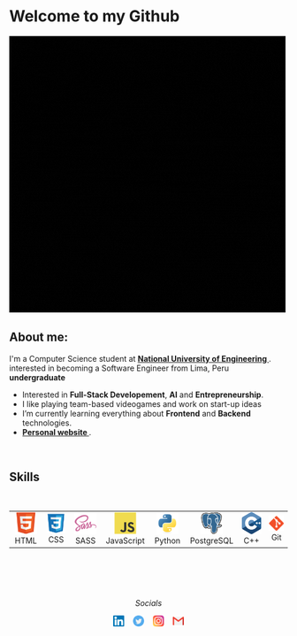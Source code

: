 # Welcome to my Github

<img src="./Sanki0.gif" alt="Sanki0 logo">

## About me:
  I'm a Computer Science student at <a href="https://www.uni.edu.pe/"> <b>National University of Engineering </b></a>.<br>interested in becoming a Software Engineer from Lima, Peru <br>
  <b>undergraduate</b>
- Interested in <b>Full-Stack Developement</b>, <b>AI</b> and <b>Entrepreneurship</b>.<br>
- I like playing team-based videogames and work on start-up ideas<br>
- I’m currently learning everything about **Frontend** and **Backend** technologies.<br>
- <a href="https://sanki0.github.io/html/index.html"> <b> Personal website </b> </a>.<br>
<br>


## Skills
<br>
<table>
  <tr>
    <td align="center" width="96">
      <a>
        <img src="./assets/html.svg" width="40"/>
      </a>
      <br>HTML
    </td>
    <td align="center" width="96">
      <a>
        <img src="./assets/css.svg" width="40"/>
      </a>
      <br>CSS
    </td>
    <td align="center" width="96">
      <a>
        <img src="./assets/sass.svg" width="40"/>
      </a>
      <br>SASS
    </td>
    <td align="center" width="96">
      <a>
        <img src="./assets/javascript.svg" width="40"/>
      </a>
      <br>JavaScript
    </td>
     <td align="center" width="96">
      <a>
        <img src="./assets/python.svg" width="40"/>
      </a>
      <br>Python
    </td>
    <td align="center" width="96">
      <a>
        <img src="./assets/postgresql.svg" width="40"/>
      </a>
      <br>PostgreSQL
    </td>
    <td align="center" width="96">
      <a>
        <img src="./assets/c++.svg" width="40"/>
      </a>
      <br>C++
    </td>
    <td align="center" width="96">
      <a>
        <img src="./assets/git.svg" width="40"/>
      </a>
      <br>Git
    </td>
  </tr>
</table>
<br>

##
<br>
<p align="center"=><i>Socials</i></p>
 <p align="center">
  <a href="https://www.linkedin.com/in/sebastian-ferreyra-4a0a47201/"><img alt="LinkedIn" title="LinkedIn" src="./assets/linkedin.svg" width=20px" /></a>&nbsp;&nbsp;&nbsp;
  <a href="https://twitter.com/SebasFC14"><img alt="Twitter" title="Twitter" src="./assets/twitter.svg" width=20px/></a>&nbsp;&nbsp;&nbsp;
  <a href="https://www.instagram.com/iamsanki0/"><img alt="Instagram" title="Instagram" src="./assets/instagram.svg" width=20px/></a>&nbsp;&nbsp;&nbsp;
   <a href="mailto:sebas_elias_999@hotmail.com"><img alt="mail" title="mail" src="./assets/gmail.svg" width=20px/></a>
</p>
<br>
